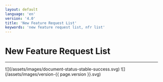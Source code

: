 ```yaml
---
layout: default
language: 'en'
version: '4.0'
title: 'New Feature Request List'
keywords: 'new feature request list, nfr list'
---
```


# New Feature Request List
<hr />
![](/assets/images/document-status-stable-success.svg) ![](/assets/images/version-{{ page.version }}.svg)


